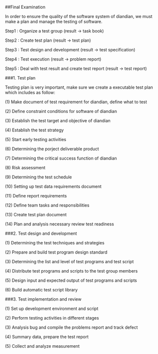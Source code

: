 ##Final Examination

In order to  ensure the quality of the software system of diandian, we must make a plan and manage the testing of software.

Step1 : Organize a test group (result ->  task book)

Step2 : Create test plan (result ->  test plan)

Step3 : Test design and development (result -> test specification)

Step4 : Test execution (result -> problem report)

Step5 : Deal with test result and create test report (result -> test report)

###1. Test plan

Testing plan is very important, make sure we create a executable test plan which includes as follow:

(1) Make document of test requirement for diandian, define what to test

(2) Define constraint conditions for software of diandian

(3) Establish the test target and objective of diandian

(4) Establish the test strategy

(5) Start early testing activities

(6) Determining the porject deliverable product

(7) Determining the critical success function of diandian

(8) Risk assessment

(9) Determining the test schedule

(10) Setting up test data requirements document

(11) Define report requirements

(12) Define team tasks and responsibilities
 
(13) Create test plan document
 
(14) Plan and analysis necessary review test readiness

###2. Test design and development

(1) Determining the test techniques and strategies

(2) Prepare and build test program design standard

(3) Determining the list and level of test programs and test script

(4) Distribute test programs and scripts to the test group members

(5) Design input and expected output of test programs and scripts

(6) Build automatic test script library

###3. Test implementation and review

(1) Set up development environment and script

(2) Perform testing activities in different stages

(3) Analysis bug and compile the problems report and track defect

(4) Summary data, prepare the test report

(5) Collect and analyze measurement


